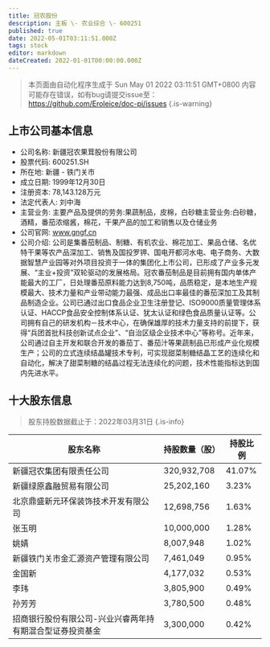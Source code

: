 ```yaml
---
title: 冠农股份
description: 主板 \- 农业综合 \- 600251
published: true
date: 2022-05-01T03:11:51.000Z
tags: stock
editor: markdown
dateCreated: 2022-01-01T00:00:00.000Z
---
```


> 本页面由自动化程序生成于 Sun May 01 2022 03:11:51 GMT+0800
> 内容可能存在错误，如有bug请提交issue至：https://github.com/Eroleice/doc-pi/issues
{.is-warning}

## 上市公司基本信息
- 公司名称: 新疆冠农果茸股份有限公司
- 股票代码: 600251.SH
- 所在地: 新疆 - 铁门关市
- 成立日期: 1999年12月30日
- 注册资本: 78,143.128万元
- 法定代表人: 刘中海
- 主营业务: 主要产品及提供的劳务:果蔬制品，皮棉，白砂糖主营业务:白砂糖，酒精，番茄浓缩酱，棉花，干果产品的加工和销售以及仓储业务
- 公司官网: www.gngf.cn
- 公司介绍: 公司是集番茄制品、制糖、有机农业、棉花加工、果品仓储、名优特干果等农产品深加工、销售及国投罗钾、国电开都河水电、电子商务、大数据智慧产业园等对外项目投资于一体的集团化上市公司，已形成了产业多元发展、“主业+投资”双轮驱动的发展格局。冠农番茄制品是目前拥有国内单体产能最大的工厂，日处理番茄原料能力达到8,750吨，品质稳定，是本地生产规模最大、技术力量和产业带动能力最强、成品出口率最佳的番茄深加工及其制品制造企业。公司已通过出口食品企业卫生注册登记、ISO9000质量管理体系认证、HACCP食品安全控制体系认证、犹太认证和绿色食品质量认证等。公司拥有自己的研发机构－技术中心，在确保雄厚的技术力量支持的前提下，获得“兵团首批科技创新试点企业”、“自治区级企业技术中心”等称号。近年来，公司通过自主开发和联合开发的番茄丁、番茄汁等果蔬制品已形成产业化规模生产；公司的立式连续结晶罐技术专利，可实现甜菜制糖结晶工艺的连续化和自动化，解决了甜菜制糖的结晶过程无法连续化的问题，技术性能指标达到国内先进水平。


## 十大股东信息
> 股东持股数据截止于：2022年03月31日
{.is-info}

| 股东名称 | 持股数量（股） | 持股比例 |
| --- | --- | --- |
| 新疆冠农集团有限责任公司 | 320,932,708 | 41.07% |
| 新疆绿原鑫融贸易有限公司 | 25,202,160 | 3.23% |
| 北京鼎盛新元环保装饰技术开发有限公司 | 12,698,756 | 1.63% |
| 张玉明 | 10,000,000 | 1.28% |
| 姚婧 | 8,007,948 | 1.02% |
| 新疆铁门关市金汇源资产管理有限公司 | 7,461,049 | 0.95% |
| 金国新 | 4,177,032 | 0.53% |
| 李玮 | 3,805,900 | 0.49% |
| 孙芳芳 | 3,780,500 | 0.48% |
| 招商银行股份有限公司-兴业兴睿两年持有期混合型证券投资基金 | 3,300,000 | 0.42% |




